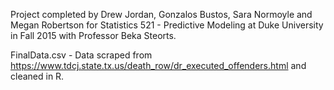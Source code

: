 Project completed by Drew Jordan, Gonzalos Bustos, Sara Normoyle and Megan Robertson for Statistics 521 - Predictive Modeling at Duke University in Fall 2015 with Professor Beka Steorts.


FinalData.csv - Data scraped from https://www.tdcj.state.tx.us/death_row/dr_executed_offenders.html and cleaned in R.
